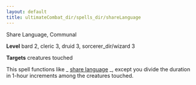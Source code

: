 ```yaml
---
layout: default
title: ultimateCombat_dir/spells_dir/shareLanguage
---
```

Share Language, Communal

**Level** bard 2, cleric 3, druid 3, sorcerer_dir/wizard 3

**Targets** creatures touched

This spell functions like _ [share language](advanced_dir/spells_dir/shareLanguage#_share-language-) _, except you divide the duration in 1-hour increments among the creatures touched.

